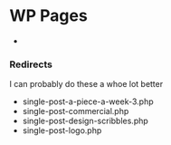 # WP Pages

- 

### Redirects

I can probably do these a whoe lot better

- single-post-a-piece-a-week-3.php
- single-post-commercial.php
- single-post-design-scribbles.php
- single-post-logo.php
